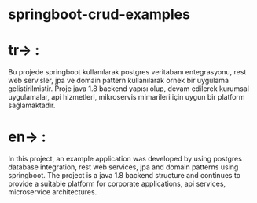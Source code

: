 # springboot-crud-examples
# tr-> : 
Bu projede springboot kullanılarak postgres veritabanı entegrasyonu, rest web servisler, jpa ve domain pattern kullanılarak ornek bir uygulama gelistirilmistir. Proje java 1.8 backend yapısı olup, devam edilerek kurumsal uygulamalar, api hizmetleri, mikroservis mimarileri için uygun bir platform sağlamaktadır.
# en-> :
In this project, an example application was developed by using postgres database integration, rest web services, jpa and domain patterns using springboot. The project is a java 1.8 backend structure and continues to provide a suitable platform for corporate applications, api services, microservice architectures.
